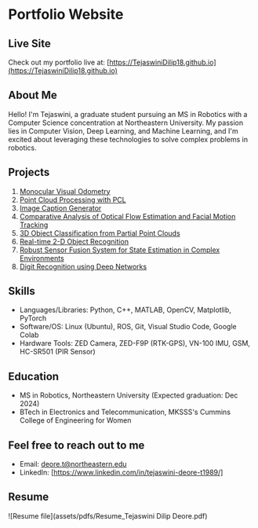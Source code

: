 # Portfolio Website

## Live Site

Check out my portfolio live at: [https://TejaswiniDilip18.github.io](https://TejaswiniDilip18.github.io)


## About Me
Hello! I'm Tejaswini, a graduate student pursuing an MS in Robotics with a Computer Science concentration at Northeastern University. My passion lies in Computer Vision, Deep Learning, and Machine Learning, and I'm excited about leveraging these technologies to solve complex problems in robotics.

## Projects

1. [Monocular Visual Odometry](https://github.com/TejaswiniDilip18/Visual-Odometry.git)
2. [Point Cloud Processing with PCL](https://github.com/TejaswiniDilip18/Point-Cloud-Processing-and-Visualization-with-PCL.git)
3. [Image Caption Generator](https://github.com/TejaswiniDilip18/CS-5100-Project.git)
4. [Comparative Analysis of Optical Flow Estimation and Facial Motion Tracking](https://github.com/TejaswiniDilip18/Comparative-Analysis-of-Optical-Flow-Estimation-Techniques.git)
5. [3D Object Classification from Partial Point Clouds](https://github.com/TejaswiniDilip18/3D-Object-Classification-from-Partial-Point-Clouds.git)
6. [Real-time 2-D Object Recognition](https://github.com/TejaswiniDilip18/Real-time-2-D-Object-Recognition.git)
7. [Robust Sensor Fusion System for State Estimation in Complex Environments](https://github.com/TejaswiniDilip18/Robust-Sensor-Fusion-System-for-State-Estimation-in-Complex-Environments.git)
8. [Digit Recognition using Deep Networks](https://github.com/TejaswiniDilip18/Digit-Recognition-using-Deep-Networks.git)

## Skills
- Languages/Libraries: Python, C++, MATLAB, OpenCV, Matplotlib, PyTorch
- Software/OS: Linux (Ubuntu), ROS, Git, Visual Studio Code, Google Colab
- Hardware Tools: ZED Camera, ZED-F9P (RTK-GPS), VN-100 IMU, GSM, HC-SR501 (PIR Sensor)

## Education
- MS in Robotics, Northeastern University (Expected graduation: Dec 2024)
- BTech in Electronics and Telecommunication, MKSSS's Cummins College of Engineering for Women

## Feel free to reach out to me
- Email: deore.t@northeastern.edu
- LinkedIn: [https://www.linkedin.com/in/tejaswini-deore-t1989/]

## Resume
![Resume file](assets/pdfs/Resume_Tejaswini Dilip Deore.pdf)
